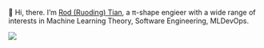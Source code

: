 👋 Hi, there. I’m [Rod (Ruoding) Tian](https://www.linkedin.com/in/ruodingt-tian/), a π-shape engieer with a wide range of interests in Machine Learning Theory, Software Engineering, MLDevOps. 

![](https://quotefancy.com/media/wallpaper/3840x2160/4679818-Linus-Torvalds-Quote-A-computer-is-like-air-conditioning-it.jpg)
